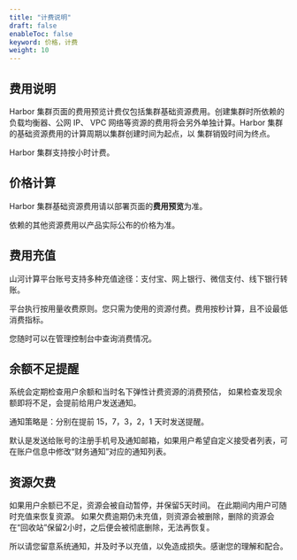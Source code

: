 ```yaml
---
title: "计费说明"
draft: false
enableToc: false
keyword: 价格，计费
weight: 10
---
```


## 费用说明

Harbor 集群页面的费用预览计费仅包括集群基础资源费用。创建集群时所依赖的负载均衡器、公网 IP、 VPC 网络等资源的费用将会另外单独计算。Harbor 集群的基础资源费用的计算周期以集群创建时间为起点，以 集群销毁时间为终点。

Harbor 集群支持按小时计费。

## 价格计算

Harbor 集群基础资源费用请以部署页面的**费用预览**为准。

依赖的其他资源费用以产品实际公布的价格为准。

## 费用充值

山河计算平台账号支持多种充值途径：支付宝、网上银行、微信支付、线下银行转账。 

平台执行按用量收费原则。您只需为使用的资源付费。费用按秒计算，且不设最低消费指标。

您随时可以在管理控制台中查询消费情况。

## 余额不足提醒

系统会定期检查用户余额和当时名下弹性计费资源的消费预估， 如果检查发现余额即将不足，会提前给用户发送通知。

通知策略是：分别在提前 15，7，3，2，1 天时发送提醒。

默认是发送给账号的注册手机号及通知邮箱，如果用户希望自定义接受者列表，可在账户信息中修改“财务通知”对应的通知列表。

## 资源欠费

如果用户余额已不足，资源会被自动暂停，并保留5天时间。 在此期间内用户可随时充值来恢复资源。 如果欠费逾期仍未充值，则资源会被删除，删除的资源会在“回收站”保留2小时，之后便会被彻底删除，无法再恢复。

所以请您留意系统通知，并及时予以充值，以免造成损失。感谢您的理解和配合。
